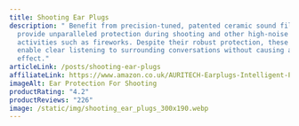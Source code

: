 ```yaml
---
title: Shooting Ear Plugs
description: " Benefit from precision-tuned, patented ceramic sound filters that
  provide unparalleled protection during shooting and other high-noise
  activities such as fireworks. Despite their robust protection, these filters
  enable clear listening to surrounding conversations without causing a muffled
  effect."
articleLink: /posts/shooting-ear-plugs
affiliateLink: https://www.amazon.co.uk/AURITECH-Earplugs-Intelligent-Protection-shooting/dp/B06XHK1LVX?maas=maas_adg_F54FC9572F114A1B9F5EB90C2E8D607C_afap_abs&ref_=aa_maas&tag=maas
imageAlt: Ear Protection For Shooting
productRating: "4.2"
productReviews: "226"
image: /static/img/shooting_ear_plugs_300x190.webp
---
```

